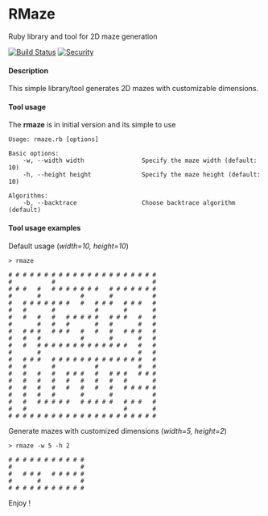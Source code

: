 # RMaze
Ruby library and tool for 2D maze generation

[![Build Status](http://travis-ci.org/pedrohml/rmaze.svg?branch=master)](http://travis-ci.org/pedrohml/rmaze)
[![Security](http://hakiri.io/github/pedrohml/rmaze/master.svg)](https://hakiri.io/github/pedrohml/rmaze/master)

#### Description
This simple library/tool generates 2D mazes with customizable dimensions.

#### Tool usage
The **rmaze** is in initial version and its simple to use

```
Usage: rmaze.rb [options]

Basic options:
    -w, --width width                Specify the maze width (default: 10)
	-h, --height height              Specify the maze height (default: 10)

Algorithms:
	-b, --backtrace                  Choose backtrace algorithm (default)
```

#### Tool usage examples

Default usage (*width=10, height=10*)
```
> rmaze

# # # # # # # # # # # # # # # # # # # # #
#           #                           #
# # #   #   # # # # # # #   # # # # # # #
#       #           #       #           #
#   # # # # # # #   #   # # #   # # #   #
#   #       #           #       #       #
#   #   #   #   # # # # #   # # #   #   #
#       #   #   #       #   #       #   #
#   # # #   # # #   #   #   #   # # #   #
#   #   #           #       #       #   #
#   #   # # # # # # # # # # # # #   #   #
#       #                           #   #
#   # # #   # # # # # # # # # # # # #   #
#   #       #           #           #   #
#   #   #   #   # # #   #   # # #   # # #
#   #   #   #   #   #   #   #   #       #
#   #   #   #   #   #   #   #   # # # # #
#   #   #   #       #       #           #
#   #   # # # # #   # # # # #   # # #   #
#   #                           #       #
# # # # # # # # # # # # # # # # # # # # #
```

Generate mazes with customized dimensions (*width=5, height=2*)
```
> rmaze -w 5 -h 2

# # # # # # # # # # #
#                   #
#   # # #   # # # # #
#       #           #
# # # # # # # # # # #
```

Enjoy !
